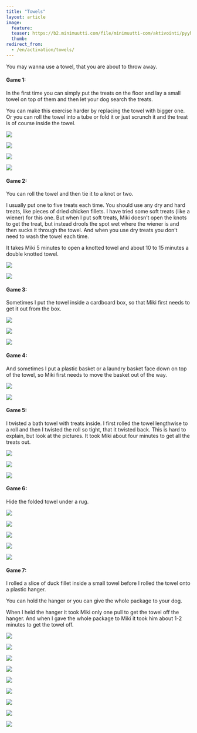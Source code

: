```yaml
---
title: "Towels"
layout: article
image:
  feature:
  teaser: https://b2.minimuutti.com/file/minimuutti-com/aktivointi/pyyheliina/DSC43068-245px.jpg
  thumb:
redirect_from:
  - /en/activation/towels/
---
```


You may wanna use a towel, that you are about to throw away.

#### Game 1:

In the first time you can simply put the treats on the floor and lay a small towel on top of them and then let your dog search the treats.

You can make this exercise harder by replacing the towel with bigger one. Or you can roll the towel into a tube or fold it or just scrunch it and the treat is of course inside the towel.

![](https://b2.minimuutti.com/file/minimuutti-com/aktivointi/pyyheliina/DSC32624-800px.jpg)

![](https://b2.minimuutti.com/file/minimuutti-com/aktivointi/pyyheliina/DSC32664-800px.jpg)

![](https://b2.minimuutti.com/file/minimuutti-com/aktivointi/pyyheliina/DSC32727-800px.jpg)

![](https://b2.minimuutti.com/file/minimuutti-com/aktivointi/pyyheliina/DSC43068-800px.jpg)

#### Game 2:

You can roll the towel and then tie it to a knot or two.

I usually put one to five treats each time. You should use any dry and hard treats, like pieces of dried chicken fillets. I have tried some soft treats (like a wiener) for this one. But when I put soft treats, Miki doesn’t open the knots to get the treat, but instead drools the spot wet where the wiener is and then sucks it through the towel. And when you use dry treats you don’t need to wash the towel each time.

It takes Miki 5 minutes to open a knotted towel and about 10 to 15 minutes a double knotted towel.

![](https://b2.minimuutti.com/file/minimuutti-com/aktivointi/pyyheliina/DSC293991_-800px.jpg)

![](https://b2.minimuutti.com/file/minimuutti-com/aktivointi/pyyheliina/DSC29414_2-800px.jpg)

#### Game 3:

Sometimes I put the towel inside a cardboard box, so that Miki first needs to get it out from the box.

![](https://b2.minimuutti.com/file/minimuutti-com/aktivointi/pyyheliina/DSC42941-800px.jpg)

![](https://b2.minimuutti.com/file/minimuutti-com/aktivointi/pyyheliina/DSC42947-800px.jpg)

![](https://b2.minimuutti.com/file/minimuutti-com/aktivointi/pyyheliina/DSC42973-800px.jpg)

#### Game 4:

And sometimes I put a plastic basket or a laundry basket face down on top of the towel, so Miki first needs to move the basket out of the way.

![](https://b2.minimuutti.com/file/minimuutti-com/aktivointi/pyyhelaatikko/DSC43952-800px.jpg)

![](https://b2.minimuutti.com/file/minimuutti-com/aktivointi/pyyhelaatikko/DSC43961-800px.jpg)

#### Game 5:

I twisted a bath towel with treats inside. I first rolled the towel lengthwise to a roll and then I twisted the roll so tight, that it twisted back. This is hard to explain, but look at the pictures. It took Miki about four minutes to get all the treats out.

![](https://b2.minimuutti.com/file/minimuutti-com/aktivointi/pyyheliina/DSC52029-800px.jpg)

![](https://b2.minimuutti.com/file/minimuutti-com/aktivointi/pyyheliina/DSC52033-800px.jpg)

![](https://b2.minimuutti.com/file/minimuutti-com/aktivointi/pyyheliina/DSC52036-800px.jpg)

#### Game 6:

Hide the folded towel under a rug.

![](https://b2.minimuutti.com/file/minimuutti-com/aktivointi/pyyheliina/DS30527-800px.jpg)

![](https://b2.minimuutti.com/file/minimuutti-com/aktivointi/pyyheliina/DS30531-800px.jpg)

![](https://b2.minimuutti.com/file/minimuutti-com/aktivointi/pyyheliina/DS30539-800px.jpg)

![](https://b2.minimuutti.com/file/minimuutti-com/aktivointi/pyyheliina/DS30547-800px.jpg)

![](https://b2.minimuutti.com/file/minimuutti-com/aktivointi/pyyheliina/DS30509-800px.jpg)

#### Game 7:

I rolled a slice of duck fillet inside a small towel before I rolled the towel onto a plastic hanger.

You can hold the hanger or you can give the whole package to your dog.

When I held the hanger it took Miki only one pull to get the towel off the hanger. And when I gave the whole package to Miki it took him about 1-2 minutes to get the towel off.

![](https://b2.minimuutti.com/file/minimuutti-com/aktivointi/minitehtavia/DS15602-800px.jpg)

![](https://b2.minimuutti.com/file/minimuutti-com/aktivointi/minitehtavia/DS15614-800px.jpg)

![](https://b2.minimuutti.com/file/minimuutti-com/aktivointi/minitehtavia/DS15647-800px.jpg)

![](https://b2.minimuutti.com/file/minimuutti-com/aktivointi/minitehtavia/DS15669-800px.jpg)

![](https://b2.minimuutti.com/file/minimuutti-com/aktivointi/minitehtavia/DS15681-800px.jpg)

![](https://b2.minimuutti.com/file/minimuutti-com/aktivointi/minitehtavia/DS15687-800px.jpg)

![](https://b2.minimuutti.com/file/minimuutti-com/aktivointi/minitehtavia/DS15714-800px.jpg)

![](https://b2.minimuutti.com/file/minimuutti-com/aktivointi/minitehtavia/DS15629-800px.jpg)

![](https://b2.minimuutti.com/file/minimuutti-com/aktivointi/minitehtavia/DS15639-800px.jpg)
